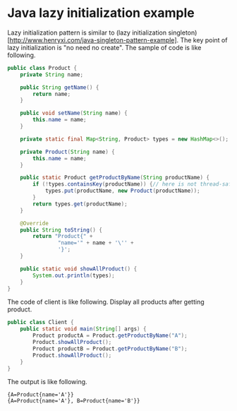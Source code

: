 # Java lazy initialization example
Lazy initialization pattern is similar to (lazy initialization singleton)[http://www.henryxi.com/java-singleton-pattern-example]. The key
point of lazy initialization is "no need no create". The sample of code is like following.
```java
public class Product {
    private String name;

    public String getName() {
        return name;
    }

    public void setName(String name) {
        this.name = name;
    }

    private static final Map<String, Product> types = new HashMap<>();

    private Product(String name) {
        this.name = name;
    }

    public static Product getProductByName(String productName) {
        if (!types.containsKey(productName)) {// here is not thread-safe, I don't want to talk it in this blog
            types.put(productName, new Product(productName));
        }
        return types.get(productName);
    }

    @Override
    public String toString() {
        return "Product{" +
                "name='" + name + '\'' +
                '}';
    }

    public static void showAllProduct() {
        System.out.println(types);
    }
}
```
The code of client is like following. Display all products after getting product.
```java
public class Client {
    public static void main(String[] args) {
        Product productA = Product.getProductByName("A");
        Product.showAllProduct();
        Product productB = Product.getProductByName("B");
        Product.showAllProduct();
    }
}
```
The output is like following.
```
{A=Product{name='A'}}
{A=Product{name='A'}, B=Product{name='B'}}
```